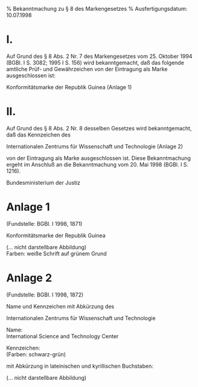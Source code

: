 % Bekanntmachung zu § 8 des Markengesetzes
% Ausfertigungsdatum: 10.07.1998
 
# I.

Auf Grund des § 8 Abs. 2 Nr. 7 des Markengesetzes vom 25. Oktober 1994 (BGBl. I S. 3082; 1995 I S. 156) wird bekanntgemacht, daß das folgende amtliche Prüf- und Gewährzeichen von der Eintragung als Marke ausgeschlossen ist:

  
  
  
Konformitätsmarke der Republik Guinea (Anlage 1)

# II.

Auf Grund des § 8 Abs. 2 Nr. 8 desselben Gesetzes wird bekanntgemacht, daß das Kennzeichen des

  
  
Internationalen Zentrums für Wissenschaft und Technologie (Anlage 2)

von der Eintragung als Marke ausgeschlossen ist. Diese Bekanntmachung ergeht im Anschluß an die Bekanntmachung vom 20. Mai 1998 (BGBl. I S. 1216).

Bundesministerium der Justiz

# Anlage 1

(Fundstelle: BGBl. I 1998, 1871)

Konformitätsmarke der Republik Guinea  
  

(... nicht darstellbare Abbildung)  
Farben: weiße Schrift auf grünem Grund

# Anlage 2

(Fundstelle: BGBl. I 1998, 1872)

  
  
  
  
  
Name und Kennzeichen mit Abkürzung des

Internationalen Zentrums für Wissenschaft und Technologie

  
  
Name:  
International Science and Technology Center

Kennzeichen:  
(Farben: schwarz-grün)

mit Abkürzung in lateinischen und kyrillischen Buchstaben:  
  

(... nicht darstellbare Abbildung)
